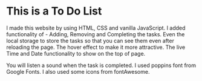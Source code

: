 # This is a To Do List

I made this website by using HTML, CSS and vanilla JavaScript.
I added functionality of -
Adding, Removing and Completing the tasks.
Even the local storage to store the tasks so that you can see them even after reloading the page.
The hover effect to make it more attractive.
The live Time and Date functionality to show on the top of page.

You will listen a sound when the task is completed.
I used poppins font from Google Fonts.
I also used some icons from fontAwesome.
 